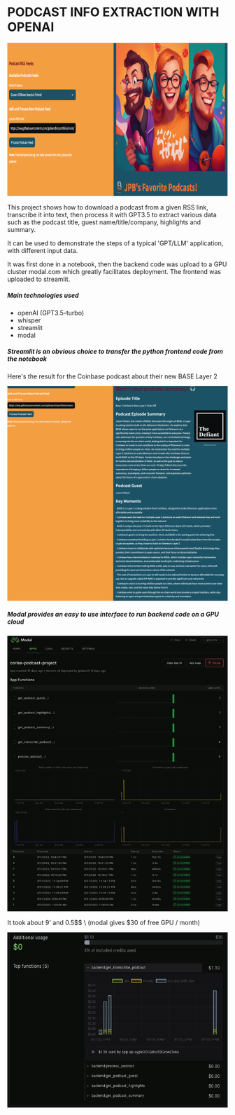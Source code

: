 # PODCAST INFO EXTRACTION WITH OPENAI

<p align="center">
  <img src="images/header.png" height="350px" width="700px"/>
</p>

This project shows how to download a podcast from a given RSS link, transcribe it into text, then process it with GPT3.5 to extract various data such as the podcast title, guest name/title/company, highlights and summary.  

It can be used to demonstrate the steps of a typical 'GPT/LLM' application, with different input data.

It was first done in a notebook, then the backend code was upload to a GPU cluster modal.com which greatly facilitates deployment. The frontend was uploaded to streamlit. 
 

 ##### Main technologies used
 - openAI (GPT3.5-turbo)
 - whisper
 - streamlit
 - modal

##### Streamlit is an obvious choice to transfer the python frontend code from the notebook 

Here's the result for the Coinbase podcast about their new BASE Layer 2

<p align="center">
  <img src="images/coinbase_base.png" width="700px"/>
</p>

##### Modal provides an easy to use interface to run backend code on a GPU cloud

<p align="center">
  <img src="images/modal_backend.png" width="700px"/>
</p>

It took about 9' and 0.5$$ \ (modal gives $30 of free GPU / month)

<p align="center">
  <img src="images/GPU_cost.png" height="400px" width="600px"/>
</p>